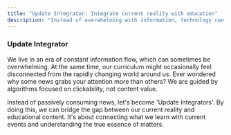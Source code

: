 ```yaml
---
title: "Update Integrator: Integrate current reality with education"
description: "Instead of overwhelming with information, technology can help integrate current events with education. Stay updated and grasp the essence of matters."
---
```


### Update Integrator

We live in an era of constant information flow, which can sometimes be overwhelming. At the same time, our curriculum might occasionally feel disconnected from the rapidly changing world around us. Ever wondered why some news grabs your attention more than others? We are guided by algorithms focused on clickability, not content value.

Instead of passively consuming news, let's become 'Update Integrators'. By doing this, we can bridge the gap between our current reality and educational content. It's about connecting what we learn with current events and understanding the true essence of matters.